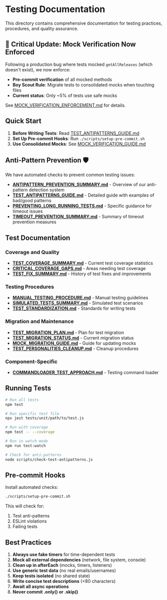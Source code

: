 # Testing Documentation

This directory contains comprehensive documentation for testing practices, procedures, and quality assurance.

## 🚨 Critical Update: Mock Verification Now Enforced

Following a production bug where tests mocked `getAllReleases` (which doesn't exist), we now enforce:
- **Pre-commit verification** of all mocked methods
- **Boy Scout Rule**: Migrate tests to consolidated mocks when touching files
- **Current status**: Only ~5% of tests use safe mocks

See [MOCK_VERIFICATION_ENFORCEMENT.md](MOCK_VERIFICATION_ENFORCEMENT.md) for details.

## Quick Start

1. **Before Writing Tests**: Read [TEST_ANTIPATTERNS_GUIDE.md](TEST_ANTIPATTERNS_GUIDE.md)
2. **Set Up Pre-commit Hooks**: Run `./scripts/setup-pre-commit.sh`
3. **Use Consolidated Mocks**: See [MOCK_VERIFICATION_GUIDE.md](MOCK_VERIFICATION_GUIDE.md)

## Anti-Pattern Prevention 🛡️

We have automated checks to prevent common testing issues:

- **[ANTIPATTERN_PREVENTION_SUMMARY.md](ANTIPATTERN_PREVENTION_SUMMARY.md)** - Overview of our anti-pattern detection system
- **[TEST_ANTIPATTERNS_GUIDE.md](TEST_ANTIPATTERNS_GUIDE.md)** - Detailed guide with examples of bad/good patterns
- **[PREVENTING_LONG_RUNNING_TESTS.md](PREVENTING_LONG_RUNNING_TESTS.md)** - Specific guidance for timeout issues
- **[TIMEOUT_PREVENTION_SUMMARY.md](TIMEOUT_PREVENTION_SUMMARY.md)** - Summary of timeout prevention measures

## Test Documentation

### Coverage and Quality
- **[TEST_COVERAGE_SUMMARY.md](TEST_COVERAGE_SUMMARY.md)** - Current test coverage statistics
- **[CRITICAL_COVERAGE_GAPS.md](CRITICAL_COVERAGE_GAPS.md)** - Areas needing test coverage
- **[TEST_FIX_SUMMARY.md](TEST_FIX_SUMMARY.md)** - History of test fixes and improvements

### Testing Procedures
- **[MANUAL_TESTING_PROCEDURE.md](MANUAL_TESTING_PROCEDURE.md)** - Manual testing guidelines
- **[SIMULATED_TESTS_SUMMARY.md](SIMULATED_TESTS_SUMMARY.md)** - Simulated test scenarios
- **[TEST_STANDARDIZATION.md](TEST_STANDARDIZATION.md)** - Standards for writing tests

### Migration and Maintenance
- **[TEST_MIGRATION_PLAN.md](TEST_MIGRATION_PLAN.md)** - Plan for test migration
- **[TEST_MIGRATION_STATUS.md](TEST_MIGRATION_STATUS.md)** - Current migration status
- **[MOCK_MIGRATION_GUIDE.md](MOCK_MIGRATION_GUIDE.md)** - Guide for updating mocks
- **[TEST_PERSONALITIES_CLEANUP.md](TEST_PERSONALITIES_CLEANUP.md)** - Cleanup procedures

### Component-Specific
- **[COMMANDLOADER_TEST_APPROACH.md](COMMANDLOADER_TEST_APPROACH.md)** - Testing command loader

## Running Tests

```bash
# Run all tests
npm test

# Run specific test file
npx jest tests/unit/path/to/test.js

# Run with coverage
npm test -- --coverage

# Run in watch mode
npm run test:watch

# Check for anti-patterns
node scripts/check-test-antipatterns.js
```

## Pre-commit Hooks

Install automated checks:
```bash
./scripts/setup-pre-commit.sh
```

This will check for:
1. Test anti-patterns
2. ESLint violations
3. Failing tests

## Best Practices

1. **Always use fake timers** for time-dependent tests
2. **Mock all external dependencies** (network, file system, console)
3. **Clean up in afterEach** (mocks, timers, listeners)
4. **Use generic test data** (no real emails/usernames)
5. **Keep tests isolated** (no shared state)
6. **Write concise test descriptions** (<80 characters)
7. **Await all async operations**
8. **Never commit .only() or .skip()**
